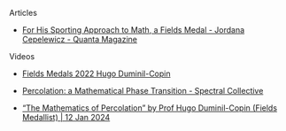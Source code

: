 Articles
* [For His Sporting Approach to Math, a Fields Medal - Jordana Cepelewicz -  Quanta Magazine](https://www.quantamagazine.org/hugo-duminil-copin-wins-the-fields-medal-20220705/)

Videos
* [Fields Medals 2022 Hugo Duminil-Copin](https://youtu.be/AY_B9gk18Mw?si=3tOkSoDikzpELzPd)

* [Percolation: a Mathematical Phase Transition - Spectral Collective](https://youtu.be/a-767WnbaCQ?si=CRDuJoZ0dO2qTgW6)
  
* [“The Mathematics of Percolation” by Prof Hugo Duminil-Copin (Fields Medallist) | 12 Jan 2024](https://youtu.be/da3-dHWb4WU?si=nIzhPamMugd_HOzK)
